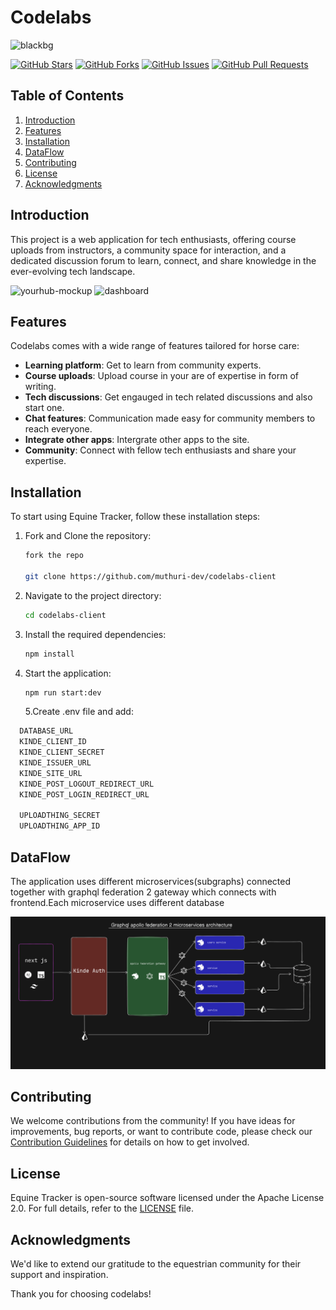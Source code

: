 # Codelabs

![blackbg](https://github.com/muthuri-dev/codelabs-client/assets/82339780/732128c1-5f89-4d6c-9d22-8f3b8e2fd690)

[![GitHub Stars](https://img.shields.io/github/stars/muthuri-dev/equine-tracker)](https://github.com/muthuri-dev/equine-tracker/stargazers)
[![GitHub Forks](https://img.shields.io/github/forks/muthuri-dev/equine-tracker)](https://github.com/muthuri-dev/equine-tracker/network/members)
[![GitHub Issues](https://img.shields.io/github/issues/muthuri-dev/equine-tracker)](https://github.com/muthuri-dev/equine-tracker/issues)
[![GitHub Pull Requests](https://img.shields.io/github/issues-pr/muthuri-dev/equine-tracker)](https://github.com/muthuri-dev/equine-tracker/pulls)

## Table of Contents

1. [Introduction](#introduction)
2. [Features](#features)
3. [Installation](#installation)
4. [DataFlow](#DataFlow)
5. [Contributing](#contributing)
6. [License](#license)
7. [Acknowledgments](#acknowledgments)

## Introduction

This project is a web application for tech enthusiasts, offering course uploads from instructors, a community space for interaction, and a dedicated discussion forum to learn, connect, and share knowledge in the ever-evolving tech landscape.

![yourhub-mockup](https://github.com/muthuri-dev/codelabs-client/assets/82339780/bcf0581e-3a7c-47fa-881f-967f275f0579)
![dashboard](https://github.com/muthuri-dev/codelabs-client/assets/82339780/4aec5a6e-edc2-4aac-a8b2-ec2cc6b8da7c)

## Features

Codelabs comes with a wide range of features tailored for horse care:

- **Learning platform**: Get to learn from community experts.
- **Course uploads**: Upload course in your are of expertise in form of writing.
- **Tech discussions**: Get engauged in tech related discussions and also start one.
- **Chat features**: Communication made easy for community members to reach everyone.
- **Integrate other apps**: Intergrate other apps to the site.
- **Community**: Connect with fellow tech enthusiasts and share your expertise.

## Installation

To start using Equine Tracker, follow these installation steps:

1. Fork and Clone the repository:

   ```bash
   fork the repo

   git clone https://github.com/muthuri-dev/codelabs-client
   ```

2. Navigate to the project directory:

   ```bash
   cd codelabs-client
   ```

3. Install the required dependencies:

   ```bash
   npm install
   ```

4. Start the application:

   ```bash
   npm run start:dev
   ```

   5.Create .env file and add:

```bash
  DATABASE_URL
  KINDE_CLIENT_ID
  KINDE_CLIENT_SECRET
  KINDE_ISSUER_URL
  KINDE_SITE_URL
  KINDE_POST_LOGOUT_REDIRECT_URL
  KINDE_POST_LOGIN_REDIRECT_URL

  UPLOADTHING_SECRET
  UPLOADTHING_APP_ID
```

## DataFlow

The application uses different microservices(subgraphs) connected together with graphql federation 2 gateway which connects with frontend.Each microservice uses different database

![codelabs.png](/.eraser/VU6n1CKCIe3oVBiKNXES___hJuLF9q4mgcDgmFW7ntHRbaoiOh1___RXlqlt40_JJYK9QmCZb33.png "codelabs.png")

## Contributing

We welcome contributions from the community! If you have ideas for improvements, bug reports, or want to contribute code, please check our [Contribution Guidelines](CONTRIBUTING.md) for details on how to get involved.

## License

Equine Tracker is open-source software licensed under the Apache License 2.0. For full details, refer to the [LICENSE](LICENSE) file.

## Acknowledgments

We'd like to extend our gratitude to the equestrian community for their support and inspiration.

Thank you for choosing codelabs!

<!--- Eraser file: https://app.eraser.io/workspace/VU6n1CKCIe3oVBiKNXES --->
